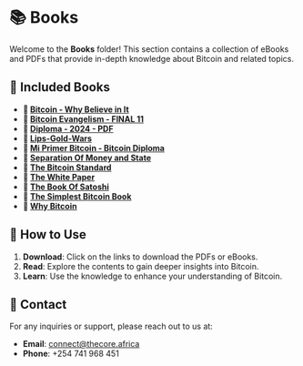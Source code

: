 # 📚 Books

Welcome to the **Books** folder! This section contains a collection of eBooks and PDFs that provide in-depth knowledge about Bitcoin and related topics.

## 📖 Included Books

- **🔗 [Bitcoin - Why Believe in It](#)**
- **🔗 [Bitcoin Evangelism - FINAL 11](#)**
- **🔗 [Diploma - 2024 - PDF](#)**
- **🔗 [Lips-Gold-Wars](#)**
- **🔗 [Mi Primer Bitcoin - Bitcoin Diploma](#)**
- **🔗 [Separation Of Money and State](#)**
- **🔗 [The Bitcoin Standard](#)**
- **🔗 [The White Paper](#)**
- **🔗 [The Book Of Satoshi](#)**
- **🔗 [The Simplest Bitcoin Book](#)**
- **🔗 [Why Bitcoin](#)**

## 📘 How to Use

1. **Download**: Click on the links to download the PDFs or eBooks.
2. **Read**: Explore the contents to gain deeper insights into Bitcoin.
3. **Learn**: Use the knowledge to enhance your understanding of Bitcoin.

## 📧 Contact

For any inquiries or support, please reach out to us at:
- **Email**: connect@thecore.africa
- **Phone**: +254 741 968 451
